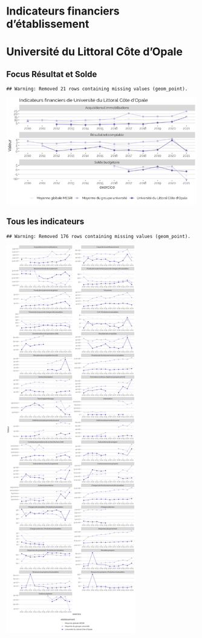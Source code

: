 Indicateurs financiers d’établissement
================

# Université du Littoral Côte d’Opale

## Focus Résultat et Solde

    ## Warning: Removed 21 rows containing missing values (geom_point).

![](université_du_littoral_côte_d_opale_files/figure-gfm/etab.focus-1.png)<!-- -->

## Tous les indicateurs

    ## Warning: Removed 176 rows containing missing values (geom_point).

![](université_du_littoral_côte_d_opale_files/figure-gfm/etab-1.png)<!-- -->
